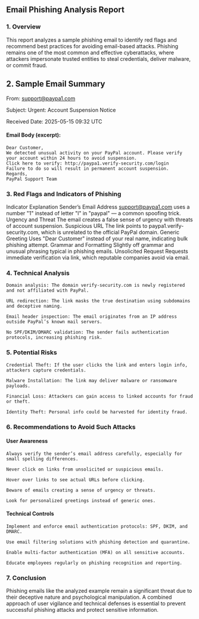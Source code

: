 ## Email Phishing Analysis Report
### 1. Overview

This report analyzes a sample phishing email to identify red flags and recommend best practices for avoiding email-based attacks. Phishing remains one of the most common and effective cyberattacks, where attackers impersonate trusted entities to steal credentials, deliver malware, or commit fraud.

## 2. Sample Email Summary

From: support@paypa1.com

Subject: Urgent: Account Suspension Notice

Received Date: 2025-05-15 09:32 UTC

#### Email Body (excerpt):

    Dear Customer,
    We detected unusual activity on your PayPal account. Please verify your account within 24 hours to avoid suspension.
    Click here to verify: http://paypa1.verify-security.com/login
    Failure to do so will result in permanent account suspension.
    Regards,
    PayPal Support Team

### 3. Red Flags and Indicators of Phishing
Indicator	Explanation
Sender’s Email Address	support@paypa1.com uses a number "1" instead of letter "l" in "paypal" — a common spoofing trick.
Urgency and Threat	The email creates a false sense of urgency with threats of account suspension.
Suspicious URL	The link points to paypa1.verify-security.com, which is unrelated to the official PayPal domain.
Generic Greeting	Uses "Dear Customer" instead of your real name, indicating bulk phishing attempt.
Grammar and Formatting	Slightly off grammar and unusual phrasing typical in phishing emails.
Unsolicited Request	Requests immediate verification via link, which reputable companies avoid via email.
### 4. Technical Analysis

    Domain analysis: The domain verify-security.com is newly registered and not affiliated with PayPal.

    URL redirection: The link masks the true destination using subdomains and deceptive naming.

    Email header inspection: The email originates from an IP address outside PayPal’s known mail servers.

    No SPF/DKIM/DMARC validation: The sender fails authentication protocols, increasing phishing risk.

### 5. Potential Risks

    Credential Theft: If the user clicks the link and enters login info, attackers capture credentials.

    Malware Installation: The link may deliver malware or ransomware payloads.

    Financial Loss: Attackers can gain access to linked accounts for fraud or theft.

    Identity Theft: Personal info could be harvested for identity fraud.

### 6. Recommendations to Avoid Such Attacks
#### User Awareness

    Always verify the sender’s email address carefully, especially for small spelling differences.

    Never click on links from unsolicited or suspicious emails.

    Hover over links to see actual URLs before clicking.

    Beware of emails creating a sense of urgency or threats.

    Look for personalized greetings instead of generic ones.

#### Technical Controls

    Implement and enforce email authentication protocols: SPF, DKIM, and DMARC.

    Use email filtering solutions with phishing detection and quarantine.

    Enable multi-factor authentication (MFA) on all sensitive accounts.

    Educate employees regularly on phishing recognition and reporting.

### 7. Conclusion

Phishing emails like the analyzed example remain a significant threat due to their deceptive nature and psychological manipulation. A combined approach of user vigilance and technical defenses is essential to prevent successful phishing attacks and protect sensitive information.
